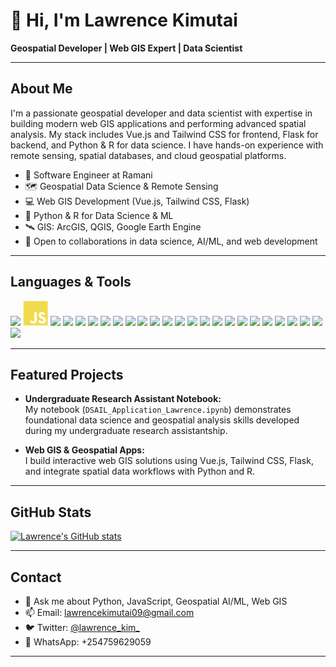 # 👋 Hi, I'm Lawrence Kimutai

**Geospatial Developer | Web GIS Expert | Data Scientist**

---

## About Me

I'm a passionate geospatial developer and data scientist with expertise in building modern web GIS applications and performing advanced spatial analysis. My stack includes Vue.js and Tailwind CSS for frontend, Flask for backend, and Python & R for data science. I have hands-on experience with remote sensing, spatial databases, and cloud geospatial platforms.

- 🌱 Software Engineer at Ramani
- 🗺️ Geospatial Data Science & Remote Sensing
- 💻 Web GIS Development (Vue.js, Tailwind CSS, Flask)
- 🐍 Python & R for Data Science & ML
- 🛰️ GIS: ArcGIS, QGIS, Google Earth Engine
- 🤝 Open to collaborations in data science, AI/ML, and web development

---

## Languages & Tools

<img height=40 src="https://cdn.jsdelivr.net/gh/devicons/devicon/icons/python/python-original.svg"/>
<img height=40 src="https://github.com/devicons/devicon/blob/master/icons/javascript/javascript-plain.svg"/>
<img height=40 src="https://cdn.jsdelivr.net/gh/devicons/devicon/icons/vuejs/vuejs-original.svg"/>
<img height=40 src="https://cdn.jsdelivr.net/gh/devicons/devicon/icons/flask/flask-original.svg"/>
<img height=40 src="https://cdn.jsdelivr.net/gh/devicons/devicon/icons/tailwindcss/tailwindcss-plain.svg"/>
<img height=40 src="https://cdn.jsdelivr.net/gh/devicons/devicon/icons/r/r-original.svg"/>
<img height=40 src="https://cdn.jsdelivr.net/gh/devicons/devicon/icons/git/git-plain.svg"/>
<img height=40 src="https://cdn.jsdelivr.net/gh/devicons/devicon/icons/github/github-original.svg"/>
<img height=40 src="https://cdn.jsdelivr.net/gh/devicons/devicon/icons/vscode/vscode-original.svg"/>
<img height=40 src="https://cdn.jsdelivr.net/gh/devicons/devicon/icons/django/django-plain.svg"/>
<img height=40 src="https://cdn.jsdelivr.net/gh/devicons/devicon/icons/bootstrap/bootstrap-original.svg"/>
<img height=40 src="https://cdn.jsdelivr.net/gh/devicons/devicon/icons/jetbrains/jetbrains-original.svg"/>
<img height=40 src="https://cdn.jsdelivr.net/gh/devicons/devicon/icons/numpy/numpy-original.svg"/>
<img height=40 src="https://cdn.jsdelivr.net/gh/devicons/devicon/icons/pandas/pandas-original.svg"/>
<img height=40 src="https://cdn.jsdelivr.net/gh/devicons/devicon/icons/postgresql/postgresql-original.svg"/>
<img height=40 src="https://cdn.jsdelivr.net/gh/devicons/devicon/icons/twitter/twitter-original.svg"/>
<img height=40 src="https://cdn.jsdelivr.net/gh/devicons/devicon/icons/jupyter/jupyter-original.svg"/>
<img height=40 src="https://cdn.jsdelivr.net/gh/devicons/devicon/icons/linux/linux-original.svg"/>
<img height=40 src="https://assets.website-files.com/61b3a482c8531b1b59d1d777/61f33c7e8911db2b4b7c0222_Dash.png"/>
<img height=40 src="https://corevaluetech.com/wp-content/uploads/2023/03/leaflet.png"/>
<img height=40 src="https://autogis-site.readthedocs.io/en/2019/_images/OSM_logo.png"/>
<img height=40 src="https://upload.wikimedia.org/wikipedia/commons/9/91/QGIS_logo_new.svg"/>
<img height=40 src="https://geopandas.org/en/stable/_images/geopandas_logo.png"/>
<img height=40 src="https://earthengine.google.com/static/images/earth-engine-logo.png"/>
<img height=40 src="https://geoplaza.vu.nl/cms/wp-content/uploads/2021/09/Logo_ArcMap_transparent-768x372.png"/>

---

## Featured Projects

- **Undergraduate Research Assistant Notebook:**  
  My notebook (`DSAIL_Application_Lawrence.ipynb`) demonstrates foundational data science and geospatial analysis skills developed during my undergraduate research assistantship.

- **Web GIS & Geospatial Apps:**  
  I build interactive web GIS solutions using Vue.js, Tailwind CSS, Flask, and integrate spatial data workflows with Python and R.

---

## GitHub Stats

[![Lawrence's GitHub stats](https://github-readme-stats.vercel.app/api?username=KimutaiLawrence&show_icons=true&theme=dark)](https://github.com/anuraghazra/github-readme-stats)

---

## Contact

- 💬 Ask me about Python, JavaScript, Geospatial AI/ML, Web GIS
- 📫 Email: [lawrencekimutai09@gmail.com](mailto:lawrencekimutai09@gmail.com)
- 🐦 Twitter: [@lawrence_kim_](https://twitter.com/lawrence_kim_)
- 📱 WhatsApp: +254759629059

---

<!---
KimutaiLawrence/KimutaiLawrence is a ✨ special ✨ repository because its `README.md` (this file) appears on your GitHub profile.
You can click the Preview link to take a look at your changes.
--->
